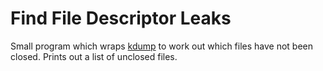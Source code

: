 Find File Descriptor Leaks
==========================
Small program which wraps [kdump](https://man.openbsd.org/kdump) to work out
which files have not been closed.  Prints out a list of unclosed files.
